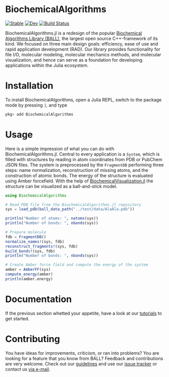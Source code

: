 # BiochemicalAlgorithms

[![Stable](https://img.shields.io/badge/docs-stable-blue.svg)](https://hildebrandtlab.github.io/BiochemicalAlgorithms.jl/stable)
[![Dev](https://img.shields.io/badge/docs-dev-blue.svg)](https://hildebrandtlab.github.io/BiochemicalAlgorithms.jl/dev)
[![Build Status](https://github.com/hildebrandtlab/BiochemicalAlgorithms.jl/actions/workflows/CI.yml/badge.svg?branch=develop)](https://github.com/hildebrandtlab/BiochemicalAlgorithms.jl/actions/workflows/CI.yml?query=branch%3Adevelop)


BiochemicalAlgorithms.jl is a redesign of the popular [Biochemical Algorithms Library (BALL)](https://github.com/BALL-Project/ball), the largest open source C++-framework of its kind. We focused on three main design goals: efficiency, ease of use and rapid application development (RAD). Our library provides functionality for file I/O, molecular modeling, molecular mechanics methods, and molecular visualization, and hence can serve as a foundation for developing applications within the Julia ecosystem.

# Installation
To install BiochemicalAlgorithms, open a Julia REPL, switch to the package mode by pressing `]`, and type


```julia
pkg> add BiochemicalAlgorithms
``` 

# Usage

Here is a simple impression of what you can do with BiochemicalAlgorithms.jl. 
Central to every application is a `System`, which is filled with structures by reading in atom coordinates from PDB or PubChem JSON files. The system is preprocessed by the `FragmentDB` performing three steps: name normalization, reconstruction of missing atoms, and the construction of atomic bonds. The energy of the structure is evaluated using Amber forcefield.  With the help of [BiochemicalVisualization.jl](https://github.com/hildebrandtlab/BiochemicalVisualization.jl) the structure can be visualized as a ball-and-stick model.

```julia
using BiochemicalAlgorithms

# Read PDB file from the BiochemicalAlgorithms.jl repository
sys = load_pdb(ball_data_path("../test/data/AlaAla.pdb"))

println("Number of atoms: ", natoms(sys))
println("Number of bonds: ", nbonds(sys))

# Prepare molecule
fdb = FragmentDB()
normalize_names!(sys, fdb)
reconstruct_fragments!(sys, fdb)
build_bonds!(sys, fdb)
println("Number of bonds: ", nbonds(sys))

# Create Amber force field and compute the energy of the system
amber = AmberFF(sys)
compute_energy(amber)
println(amber.energy)
```


# Documentation

If the previous section whetted your appetite, have a look at our [tutorials](https://hildebrandtlab.github.io/BiochemicalAlgorithms.jl/stable/tutorials/getting_started/) to get started.


# Contributing

You have ideas for improvements, criticism, or ran into problems?  You are looking for a feature that you know from BALL? 
Feedback and contributions are very welcome. Check out our [guidelines](CONTRIBUTING.md) and use our [issue tracker](https://github.com/hildebrandtlab/BiochemicalAlgorithms.jl/issues) or contact us [via e-mail](mailto:hildebrandtlab@uni-mainz.de?subject=BiochemicalAlgorithms.jl).
